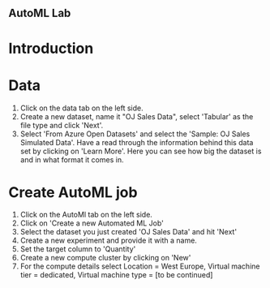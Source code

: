 ## AutoML Lab

# Introduction

# Data
1. Click on the data tab on the left side. 
2. Create a new dataset, name it "OJ Sales Data", select 'Tabular' as the file type and click 'Next'. 
3. Select 'From Azure Open Datasets' and select the 'Sample: OJ Sales Simulated Data'.
Have a read through the information behind this data set by clicking on 'Learn More'. Here you can see how big the dataset is and in what format it comes in.

# Create AutoML job 
1. Click on the AutoMl tab on the left side.
2. Click on 'Create a new Automated ML Job' 
3. Select the dataset you just created 'OJ Sales Data' and hit 'Next'
4. Create a new experiment and provide it with a name.
5. Set the target column to 'Quantity'
6. Create a new compute cluster by clicking on 'New'
7. For the compute details select Location = West Europe, Virtual machine tier = dedicated, Virtual machine type = [to be continued]
